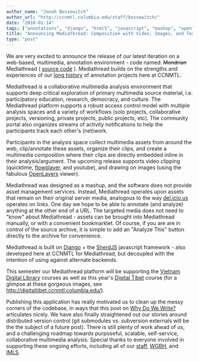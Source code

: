 ```yaml
---
author_name: "Jonah Bossewitch"
author_url: "http://ccnmtl.columbia.edu/staff/bossewitch/"
date: "2010-01-14"
tags: ["annotations", "django", "html5", "javascript", "mashup", "openlayers", "video"]
title: "Announcing Mediathread: Composition with Video, Images, and Text"
type: "post"
---
```


<p>We are very excited to announce the release of our latest iteration on a web-based, multimedia, annotation environment - code named: <del>Mondrian</del> Mediathread ( <a href="http://github.com/ccnmtl/mediathread">source code</a> ). Mediathread builds on the strengths and experiences of our <a href="http://ccnmtl.columbia.edu/compiled/projects/annotating_conversations.html">long history</a> of annotation projects here at <span class="caps">CCNMTL. </span></p>

<!--more-->

<p>Mediathread is a collaborative multimedia analysis environment that supports deep critical exploration of primary multimedia source material, i.e. participatory education, research, democracy, and culture. The Mediathread platform supports a robust access control model with multiple analysis spaces and a variety of workflows (solo projects, collaborative projects, versioning, private projects, public projects, etc).  The community portal also organizes streams of activity notifications to help the participants track each other's (net)work.</p>

<p>Participants in the analysis space collect multimedia assets from around the web, clip/annotate these assets, organize their clips, and create a multimedia composition where their clips are directly embedded inline in their analysis/argument.   The upcoming release supports video clipping (quicktime, <a href="http://flowplayer.org/">flowplayer</a>, and youtube), and drawing on images (using the fabulous <a href="http://openlayers.org/">OpenLayers</a> viewer).</p>

<p>Mediathread was designed as a mashup, and the software does not provide asset management services. Instead, Mediathread operates upon assets that remain on their original server media, analogous to the way <a href="http://delicious.com/">del.icio.us</a> operates on links. One day we hope to be able to annotate (and analyze) anything at the other end of a <span class="caps">URL.</span> The targeted media does not need to "know" about Mediathread - assets can be brought into Mediathread manually, or with a convenient bookmarklet. Of course, if you are are in control of the source archive, it is simple to add an "Analyze This" button directly to the archive for convenience.</p>

<p>Mediathread is built on <a href="http://www.djangoproject.com/">Django</a> + the <a href="http://github.com/ccnmtl/SherdJS">SherdJS</a> javascript framework - also developed here at <span class="caps">CCNMTL </span>for Mediathread, but decoupled with the intention of using against alternate backends.</p>

<p>This semester our Mediathread platform will be supporting the <a href="http://ccnmtl.columbia.edu/digitalbridges/projects/vietnam_digital_library.html">Vietnam Digital Library</a> courses as well as this year's <a href="http://ccnmtl.columbia.edu/portfolio/arts/digital_tibet.html">Digital Tibet</a> course (for a glimpse at these gorgeous images, see <a href="http://digitaltibet.ccnmtl.columbia.edu/">http://digitaltibet.ccnmtl.columbia.edu/</a>).</p>

<p>Publishing this application has really motivated us to clean up the messy corners of the codebase, in ways that this post on <a href="http://web.archive.org/web/20080214052026/yahooresearchberkeley.com/blog/2007/09/20/why-do-we-write/">Why Do We Write?</a> articulates nicely.  We have also finally straightened out our stories around distributed version control  (git submodules vs. subversion externals will be the the subject of a future post). There is still plenty of work ahead of us, and a challenging roadmap towards purposeful, scalable, self-service, collaborative multimedia analysis.  Special thanks to everyone involved in supporting these ongoing efforts, including all of our <a href="http://ccnmtl.columbia.edu/staff/index.html">staff</a>, <a href="http://openvault.wgbh.org/"><span class="caps">WGBH</span></a>, and <a href="http://www.imls.gov/"><span class="caps">IMLS</span></a>.</p>
